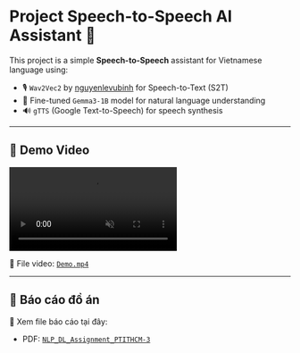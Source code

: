 # Project Speech-to-Speech AI Assistant 🤖

This project is a simple **Speech-to-Speech** assistant for Vietnamese language using:

- 🎙️ `Wav2Vec2` by [nguyenlevubinh](https://github.com/nguyenlevubinh) for Speech-to-Text (S2T)
- 🧠 Fine-tuned `Gemma3-1B` model for natural language understanding
- 🔊 `gTTS` (Google Text-to-Speech) for speech synthesis

---

## 🧪 Demo Video
<video src="Demo.mp4" controls autoplay loop muted></video>

📁 File video: [`Demo.mp4`](Demo.mp4)

---

## 📄 Báo cáo đồ án

📑 Xem file báo cáo tại đây:

- PDF: [`NLP_DL_Assignment_PTITHCM-3`](report)
